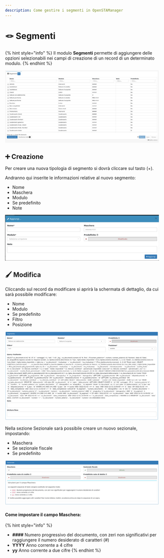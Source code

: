 ```yaml
---
description: Come gestire i segmenti in OpenSTAManager
---
```


# 🪢 Segmenti

{% hint style="info" %}
Il modulo **Segmenti** permette di aggiungere delle opzioni selezionabili nei campi di creazione di un record di un determinato modulo.
{% endhint %}

![](<../../../.gitbook/assets/image (73).png>)

## ➕ Creazione

Per creare una nuova tipologia di segmento si dovrà cliccare sul tasto (+).

Andranno qui inserite le informazioni relative al nuovo segmento:

* Nome
* Maschera
* Modulo
* Se predefinito
* Note

![](<../../../.gitbook/assets/image (468).png>)

## 🖌️ Modifica

Cliccando sul record da modificare si aprirà la schermata di dettaglio, da cui sarà possibile modificare:

* Nome
* Modulo
* Se predefinito
* Filtro
* Posizione

![](<../../../.gitbook/assets/image (133).png>)

Nella sezione Sezionale sarà possibile creare un nuovo sezionale, impostando:

* Maschera
* Se sezionale fiscale
* Se predefinito

![](<../../../.gitbook/assets/image (623).png>)

#### Come impostare il campo Maschera:

{% hint style="info" %}
* **####** Numero progressivo del documento, con zeri non significativi per raggiungere il numero desiderato di caratteri (#)
* **YYYY** Anno corrente a 4 cifre
* **yy** Anno corrente a due cifre
{% endhint %}
